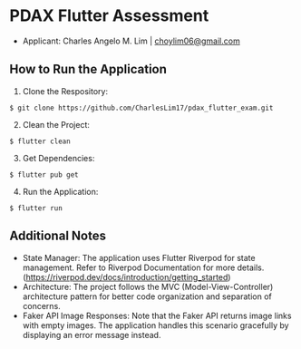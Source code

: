 # PDAX Flutter Assessment
- Applicant: Charles Angelo M. Lim | choylim06@gmail.com

## How to Run the Application

1. Clone the Respository:
```
$ git clone https://github.com/CharlesLim17/pdax_flutter_exam.git
```

2. Clean the Project:
```
$ flutter clean
```

3. Get Dependencies:
```
$ flutter pub get
```

4. Run the Application:
```
$ flutter run
```

## Additional Notes
- State Manager: The application uses Flutter Riverpod for state management. Refer to Riverpod Documentation for more details. (https://riverpod.dev/docs/introduction/getting_started)
- Architecture: The project follows the MVC (Model-View-Controller) architecture pattern for better code organization and separation of concerns.
- Faker API Image Responses: Note that the Faker API returns image links with empty images. The application handles this scenario gracefully by displaying an error message instead.
